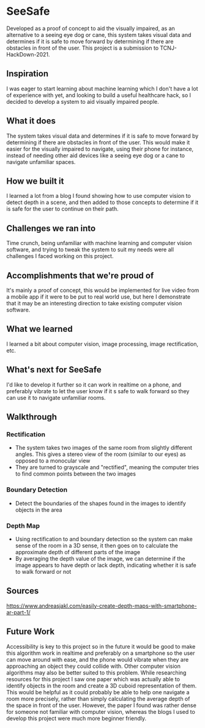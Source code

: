 # SeeSafe
Developed as a proof of concept to aid the visually impaired, as an alternative to a seeing eye dog or cane, this system takes visual data and determines if it is safe to move forward by determining if there are obstacles in front of the user. This project is a submission to TCNJ-HackDown-2021.

## Inspiration
I was eager to start learning about machine learning which I don't have a lot of experience with yet, and looking to build a useful healthcare hack, so I decided to develop a system to aid visually impaired people.

## What it does
The system takes visual data and determines if it is safe to move forward by determining if there are obstacles in front of the user. This would make it easier for the visually impaired to navigate, using their phone for instance, instead of needing other aid devices like a seeing eye dog or a cane to navigate unfamiliar spaces.

## How we built it
I learned a lot from a blog I found showing how to use computer vision to detect depth in a scene, and then added to those concepts to determine if it is safe for the user to continue on their path.

## Challenges we ran into
Time crunch, being unfamiliar with machine learning and computer vision software, and trying to tweak the system to suit my needs were all challenges I faced working on this project.

## Accomplishments that we're proud of
It's mainly a proof of concept, this would be implemented for live video from a mobile app if it were to be put to real world use, but here I demonstrate that it may be an interesting direction to take existing computer vision software.

## What we learned
I learned a bit about computer vision, image processing, image rectification, etc.

## What's next for SeeSafe
I'd like to develop it further so it can work in realtime on a phone, and preferably vibrate to let the user know if it s safe to walk forward so they can use it to navigate unfamiliar rooms.

## Walkthrough
### Rectification
- The system takes two images of the same room from slightly different angles. This gives a stereo view of the room (similar to our eyes) as opposed to a monocular view
- They are turned to grayscale and "rectified", meaning the computer tries to find common points between the two images
### Boundary Detection
- Detect the boundaries of the shapes found in the images to identify objects in the area
### Depth Map
- Using rectification to and boundary detection so the system can make sense of the room in a 3D sense, it then goes on to calculate the approximate depth of different parts of the image
- By averaging the depth value of the image, we can determine if the image appears to have depth or lack depth, indicating whether it is safe to walk forward or not

## Sources
https://www.andreasjakl.com/easily-create-depth-maps-with-smartphone-ar-part-1/

## Future Work
Accessibility is key to this project so in the future it would be good to make this algorithm work in realtime and preferably on a smartphone so the user can move around with ease, and the phone would vibrate when they are approaching an object they could collide with. Other computer vision algorithms may also be better suited to this problem. While researching resources for this project I saw one paper which was actually able to identify objects in the room and create a 3D cuboid representation of them. This would be helpful as it could probably be able to help one navigate a room more precisely, rather than simply calculating the average depth of the space in front of the user. However, the paper I found was rather dense for someone not familiar with computer vision, whereas the blogs I used to develop this project were much more beginner friendly.
